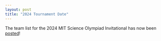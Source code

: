 ```yaml
---
layout: post
title: "2024 Tournament Date"
---
```


The team list for the 2024 MIT Science Olympiad Invitational has now been <a href="https://scioly.mit.edu/tournament-day-info">posted</a>!
